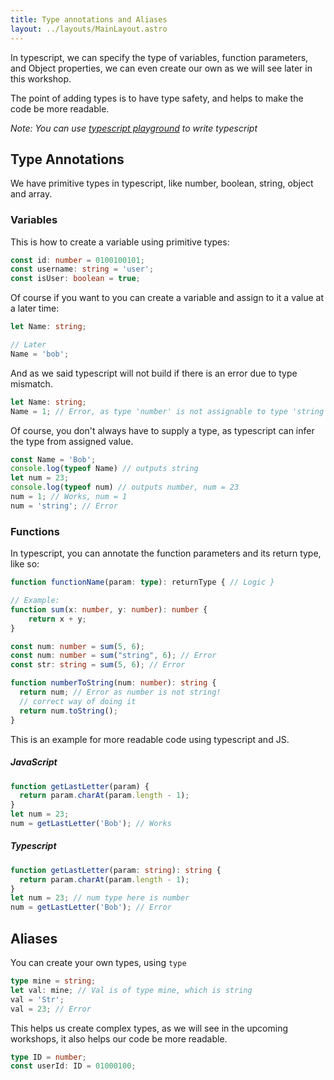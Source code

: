 ```yaml
---
title: Type annotations and Aliases
layout: ../layouts/MainLayout.astro
---
```


In typescript, we can specify the type of variables, function parameters, and Object properties, we can even
create our own as we will see later in this workshop.

The point of adding types is to have type safety, and helps to make the code be more readable.

_Note: You can use [typescript playground](https://www.typescriptlang.org/play) to write typescript_

## Type Annotations

We have primitive types in typescript, like number, boolean, string, object and array.

### Variables

This is how to create a variable using primitive types:

```typescript
const id: number = 0100100101;
const username: string = 'user';
const isUser: boolean = true;
```

Of course if you want to you can create a variable and assign to it a value at a later time:

```typescript
let Name: string;

// Later
Name = 'bob';
```

And as we said typescript will not build if there is an error due to type mismatch.

```typescript
let Name: string;
Name = 1; // Error, as type 'number' is not assignable to type 'string'
```

Of course, you don't always have to supply a type, as typescript can infer the type from assigned value.

```typescript
const Name = 'Bob';
console.log(typeof Name) // outputs string
let num = 23;
console.log(typeof num) // outputs number, num = 23
num = 1; // Works, num = 1
num = 'string'; // Error
```

### Functions

In typescript, you can annotate the function parameters and its return type, like so:

```typescript
function functionName(param: type): returnType { // Logic }

// Example:
function sum(x: number, y: number): number {
    return x + y;
}

const num: number = sum(5, 6);
const num: number = sum("string", 6); // Error
const str: string = sum(5, 6); // Error

function numberToString(num: number): string {
  return num; // Error as number is not string!
  // correct way of doing it
  return num.toString();
}
```

This is an example for more readable code using typescript and JS.

##### JavaScript

```javascript
function getLastLetter(param) {
  return param.charAt(param.length - 1);
}
let num = 23;
num = getLastLetter('Bob'); // Works
```

##### Typescript

```typescript
function getLastLetter(param: string): string {
  return param.charAt(param.length - 1);
}
let num = 23; // num type here is number
num = getLastLetter('Bob'); // Error
```

## Aliases

You can create your own types, using `type`

```typescript
type mine = string;
let val: mine; // Val is of type mine, which is string 
val = 'Str'; 
val = 23; // Error
```

This helps us create complex types, as we will see in the upcoming workshops,
it also helps our code be more readable.

```typescript
type ID = number;
const userId: ID = 01000100;
```
